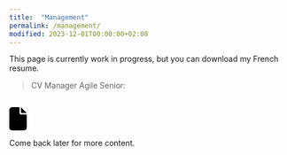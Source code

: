 ```yaml
---
title:  "Management"
permalink: /management/
modified: 2023-12-01T00:00:00+02:00
---
```


This page is currently work in progress, but you can download my French resume.

> CV Manager Agile Senior:<br />
<br />
<a href="{{ '/assets/documents/cv-manager-arnaud-decolasse.pdf' | relative_url }}"><svg xmlns="http://www.w3.org/2000/svg" height="3em" viewBox="0 0 384 512"><!--! Font Awesome Free 6.4.2 by @fontawesome - https://fontawesome.com License - https://fontawesome.com/license (Commercial License) Copyright 2023 Fonticons, Inc. --><path d="M0 64C0 28.7 28.7 0 64 0H224V128c0 17.7 14.3 32 32 32H384V448c0 35.3-28.7 64-64 64H64c-35.3 0-64-28.7-64-64V64zm384 64H256V0L384 128z"/></svg></a>

Come back later for more content.
